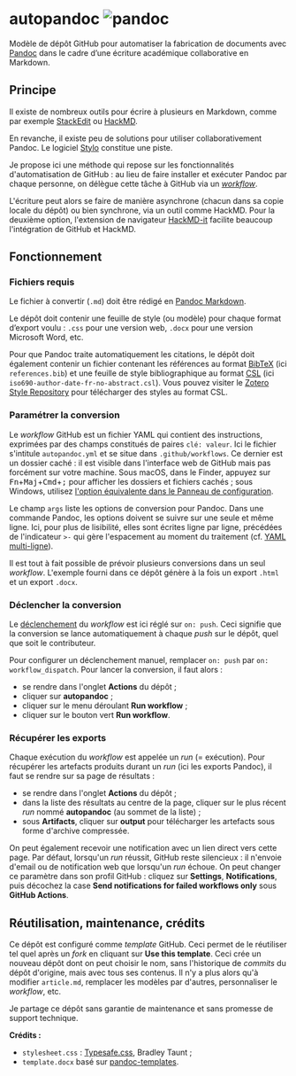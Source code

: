 # autopandoc ![pandoc](https://github.com/infologie/autopandoc/workflows/autopandoc/badge.svg)

Modèle de dépôt GitHub pour automatiser la fabrication de documents avec [Pandoc](https://pandoc.org/) dans le cadre d’une écriture académique collaborative en Markdown.

## Principe

Il existe de nombreux outils pour écrire à plusieurs en Markdown, comme par exemple [StackEdit](https://stackedit.io/) ou [HackMD](https://hackmd.io/).

En revanche, il existe peu de solutions pour utiliser collaborativement Pandoc. Le logiciel [Stylo](https://stylo.huma-num.fr/) constitue une piste.

Je propose ici une méthode qui repose sur les fonctionnalités d'automatisation de GitHub : au lieu de faire installer et exécuter Pandoc par chaque personne, on délègue cette tâche à GitHub via un [*workflow*](https://docs.github.com/en/actions/configuring-and-managing-workflows/configuring-a-workflow).

L'écriture peut alors se faire de manière asynchrone (chacun dans sa copie locale du dépôt) ou bien synchrone, via un outil comme HackMD. Pour la deuxième option, l'extension de navigateur [HackMD-it](https://hackmd.io/s/hackmd-it) facilite beaucoup l'intégration de GitHub et HackMD.

## Fonctionnement

### Fichiers requis

Le fichier à convertir (`.md`) doit être rédigé en [Pandoc Markdown](https://pandoc.org/MANUAL.html#pandocs-markdown).

Le dépôt doit contenir une feuille de style (ou modèle) pour chaque format d’export voulu : `.css` pour une version web, `.docx` pour une version Microsoft Word, etc.

Pour que Pandoc traite automatiquement les citations, le dépôt doit également contenir un fichier contenant les références au format [BibTeX](http://www.bibtex.org/) (ici `references.bib`) et une feuille de style bibliographique au format [CSL](https://citationstyles.org/) (ici `iso690-author-date-fr-no-abstract.csl`). Vous pouvez visiter le [Zotero Style Repository](https://www.zotero.org/styles) pour télécharger des styles au format CSL.

### Paramétrer la conversion

Le *workflow* GitHub est un fichier YAML qui contient des instructions, exprimées par des champs constitués de paires `clé: valeur`. Ici le fichier s'intitule `autopandoc.yml` et se situe dans `.github/workflows`. Ce dernier est un dossier caché : il est visible dans l'interface web de GitHub mais pas forcément sur votre machine. Sous macOS, dans le Finder, appuyez sur <kbd>Fn</kbd>+<kbd>Maj</kbd>+<kbd>Cmd</kbd>+<kbd>;</kbd> pour afficher les dossiers et fichiers cachés ; sous Windows, utilisez [l'option équivalente dans le Panneau de configuration](https://support.microsoft.com/fr-fr/help/14201/windows-show-hidden-files).

Le champ `args` liste les options de conversion pour Pandoc. Dans une commande Pandoc, les options doivent se suivre sur une seule et même ligne. Ici, pour plus de lisibilité, elles sont écrites ligne par ligne, précédées de l'indicateur `>-` qui gère l'espacement au moment du traitement (cf. [YAML multi-ligne](https://yaml-multiline.info/)).

Il est tout à fait possible de prévoir plusieurs conversions dans un seul *workflow*. L'exemple fourni dans ce dépôt génère à la fois un export `.html` et un export `.docx`.

### Déclencher la conversion

Le [déclenchement](https://docs.github.com/en/actions/configuring-and-managing-workflows/configuring-a-workflow#triggering-a-workflow-with-events) du *workflow* est ici réglé sur `on: push`. Ceci signifie que la conversion se lance automatiquement à chaque *push* sur le dépôt, quel que soit le contributeur.

Pour configurer un déclenchement manuel, remplacer `on: push` par `on: workflow_dispatch`. Pour lancer la conversion, il faut alors :

- se rendre dans l'onglet **Actions** du dépôt ;
- cliquer sur **autopandoc** ;
- cliquer sur le menu déroulant **Run workflow** ;
- cliquer sur le bouton vert **Run workflow**.

### Récupérer les exports

Chaque exécution du *workflow* est appelée un *run* (= exécution). Pour récupérer les artefacts produits durant un *run* (ici les exports Pandoc), il faut se rendre sur sa page de résultats :

- se rendre dans l'onglet **Actions** du dépôt ;
- dans la liste des résultats au centre de la page, cliquer sur le plus récent *run* nommé **autopandoc** (au sommet de la liste) ;
- sous **Artifacts**, cliquer sur **output** pour télécharger les artefacts sous forme d'archive compressée.

On peut également recevoir une notification avec un lien direct vers cette page. Par défaut, lorsqu'un *run* réussit, GitHub reste silencieux : il n'envoie d'email ou de notification web que lorsqu'un *run* échoue. On peut changer ce paramètre dans son profil GitHub : cliquez sur **Settings**, **Notifications**, puis décochez la case **Send notifications for failed workflows only** sous **GitHub Actions**.

## Réutilisation, maintenance, crédits

Ce dépôt est configuré comme *template* GitHub. Ceci permet de le réutiliser tel quel après un *fork* en cliquant sur **Use this template**. Ceci crée un nouveau dépôt dont on peut choisir le nom, sans l'historique de *commits* du dépôt d'origine, mais avec tous ses contenus. Il n'y a plus alors qu'à modifier `article.md`, remplacer les modèles par d'autres, personnaliser le *workflow*, etc.

Je partage ce dépôt sans garantie de maintenance et sans promesse de support technique.

**Crédits :**

- `stylesheet.css` : [Typesafe.css](https://uglyduck.ca/typesafe-css/), Bradley Taunt ;
- `template.docx` basé sur [pandoc-templates](https://github.com/jgm/pandoc-templates).